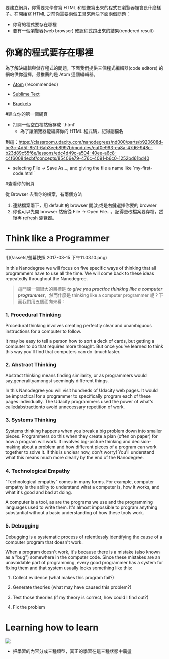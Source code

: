 要建立網頁，你需要先學會寫 HTML 和想像寫出來的程式在瀏覽器裡會長什麼樣子。在開始寫 HTML 之前你需要兩個工具來解決下面兩個問題：
* 你寫的程式要存在哪裡
* 要有一個瀏覽器(web browser) 確認程式跑出來的結果(rendered result)

# 你寫的程式要存在哪裡
為了解決編輯與儲存程式的問題，下面我們提供三個程式編輯器(code editors) 的網站供你選擇，最推薦的是 Atom 這個編輯器。

* [Atom](https://atom.io/%29)  \(recommended\)

* [Sublime Text](https://www.sublimetext.com/)

* [Brackets](http://brackets.io/?lang=en)

#建立你的第一個網頁

* 打開一個空白檔然後存成 \`.html\`
    * 為了讓瀏覽器能編譯你的 HTML 程式碼，記得副檔名

到這：https://classroom.udacity.com/nanodegrees/nd000/parts/b920608d-be3c-4d5f-851f-6ab3eeb8997b/modules/eaf0e993-ea8a-47d6-948c-b23d89c55f6e/lessons/edc4d49c-a504-40ee-a6c8-c4f60084ecbf/concepts/85406e79-476c-4091-b6c0-1252bd61bd40

* selecting File → Save As…, and giving the file a name like \`my-first-code.html\`

#查看你的網頁

從 Browser 去看你的檔案，有兩個方法

1. 連點檔案兩下，用 default 的 browser 開啟;或是右鍵選擇你要的 browser
2. 你也可以先開 browser 然後從 File → Open File…，記得更改檔案要存檔，然後再 refresh 瀏覽器。

# Think like a Programmer

---

![](/assets/螢幕快照 2017-03-15 下午11.03.10.png)

In this Nanodegree we will focus on five specific ways of thinking that all programmers have to use all the time. We will come back to these ideas repeatedly throughout the Nanodegree.

> 這門課一個很大的目標是 _**to give you practice thinking like a computer programmer**_，然而什麼是 thinking like a computer programmer 呢？下面我們用五個面向來看：

### 1. Procedural Thinking

Procedural thinking involves creating perfectly clear and unambiguous instructions for a computer to follow.

It may be easy to tell a person how to sort a deck of cards, but getting a computer to do that requires more thought. But once you've learned to think this way you'll find that computers can do itmuchfaster.

### 2. Abstract Thinking

Abstract thinking means finding similarity, or as programmers would say,generalityamongst seemingly different things.

In this Nanodegree you will visit hundreds of Udacity web pages. It would be impractical for a programmer to specifically program each of these pages individually. The Udacity programmers used the power of what's calledabstractionto avoid unnecessary repetition of work.

### 3. Systems Thinking

Systems thinking happens when you break a big problem down into smaller pieces. Programmers do this when they create a plan \(often on paper\) for how a program will work. It involves big-picture thinking and decision-making about a problem and how different pieces of a program can work together to solve it. If this is unclear now, don't worry! You'll understand what this means much more clearly by the end of the Nanodegree.

### 4. Technological Empathy

"Technological empathy" comes in many forms. For example, computer empathy is the ability to understand what a computer is, how it works, and what it's good and bad at doing.

A computer is a tool, as are the programs we use and the programming languages used to write them. It's almost impossible to program anything substantial without a basic understanding of how these tools work.

### 5. Debugging

Debugging is a systematic process of relentlessly identifying the cause of a computer program that doesn't work.

When a program doesn't work, it's because there is a mistake \(also known as a "bug"\) somewhere in the computer code. Since these mistakes are an unavoidable part of programming, every good programmer has a system for fixing them and that system usually looks something like this:

1. Collect evidence \(what makes this program fail?\)

2. Generate theories \(what may have caused this problem?\)

3. Test those theories \(if my theory is correct, how could I find out?\)

4. Fix the problem

# Learning how to learn

![](https://lh5.googleusercontent.com/uuLrX7t3FJ3KTWdR3Tnx5Yc-7SX4eoKUgAJmR8ME9mvfdFWIRYRGtap5xqAAYxIX0TKXvRnEklfuH8Ap9aTYgFVydPAGowai_4C0WKvaOYiMCOU5m_fSjb8nN7JHFaMnvk5W8nXB)

* 把學習的內容分成三種類型，真正的學習在這三種狀態中震盪



